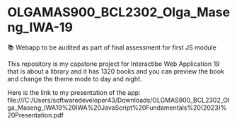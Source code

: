 # OLGAMAS900_BCL2302_Olga_Maseng_IWA-19
📚 Webapp to be audited as part of final assessment for first JS module

This repository is my capstone project for Interactibe Web Application 19 that is about a library and it has 1320 books and you can preview the book and change the theme mode to day and night.

Here is the link to my presentation of the app: file:///C:/Users/softwaredeveloper43/Downloads/OLGMAS900_BCL2302_Olga_Maseng_IWA19%20IWA%20JavaScript%20Fundamentals%20(2023)%20Presentation.pdf
